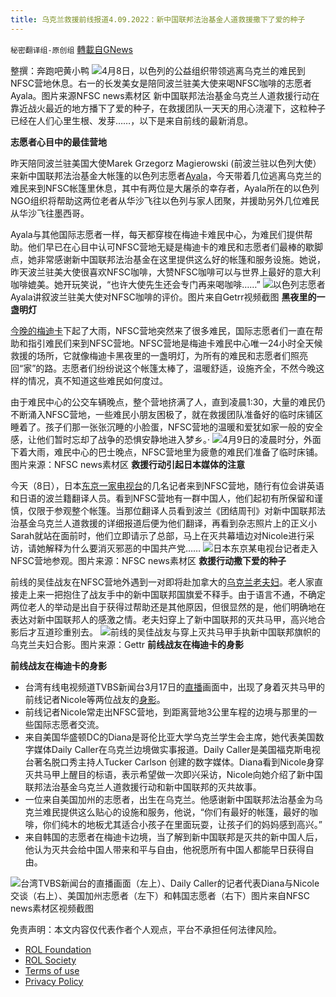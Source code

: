 ```yaml
---
title: 乌克兰救援前线报道4.09.2022：新中国联邦法治基金人道救援撒下了爱的种子
---
```

`秘密翻译组-原创组` [轉載自GNews](https://gnews.org/zh-hans/2316085/)

整撰：奔跑吧黄小鸭
![](https://assets.gnews.org/wp-content/uploads/2022/04/2022-04-08-13.00.16-scaled.jpg)4月8日，以色列的公益组织带领逃离乌克兰的难民到NFSC营地休息。右一的长发美女是陪同波兰驻美大使来喝NFSC咖啡的志愿者Ayala。图片来源NFSC news素材区
新中国联邦法治基金乌克兰人道救援行动在靠近战火最近的地方播下了爱的种子，在救援团队一天天的用心浇灌下，这粒种子已经在人们心里生根、发芽……，以下是来自前线的最新消息。

**志愿者心目中的最佳营地**

昨天陪同波兰驻美国大使Marek Grzegorz Magierowski (前波兰驻以色列大使）来新中国联邦法治基金大帐篷的以色列志愿者[Ayala](https://gettr.com/post/p14axckd87e)，今天带着几位逃离乌克兰的难民来到NFSC帐篷里休息，其中有两位是大屠杀的幸存者，Ayala所在的以色列NGO组织将帮助这两位老者从华沙飞往以色列与家人团聚，并援助另外几位难民从华沙飞往墨西哥。

Ayala与其他国际志愿者一样，每天都穿梭在梅迪卡难民中心，为难民们提供帮助。他们早已在心目中认可NFSC营地无疑是梅迪卡的难民和志愿者们最棒的歇脚点，她非常感谢新中国联邦法治基金在这里提供这么好的帐篷和服务设施。她说，昨天波兰驻美大使很喜欢NFSC咖啡，大赞NFSC咖啡可以与世界上最好的意大利咖啡媲美。她开玩笑说，“也许大使先生还会专门再来喝咖啡……”
![](https://assets.gnews.org/wp-content/uploads/2022/04/图片1-24.jpg)以色列志愿者Ayala讲叙波兰驻美大使对NFSC咖啡的评价。图片来自Getrr视频截图
**黑夜里的一盏明灯**

[今晚的梅迪卡](https://gettr.com/post/p14ayig8fb1)下起了大雨，NFSC营地突然来了很多难民，国际志愿者们一直在帮助和指引难民们来到NFSC营地。NFSC营地是梅迪卡难民中心唯一24小时全天候救援的场所，它就像梅迪卡黑夜里的一盏明灯，为所有的难民和志愿者们照亮回“家”的路。志愿者们纷纷说这个帐篷太棒了，温暖舒适，设施齐全，不然今晚这样的情况，真不知道这些难民如何度过。

由于难民中心的公交车辆晚点，整个营地挤满了人，直到凌晨1:30，大量的难民仍不断涌入NFSC营地，一些难民小朋友困极了，就在救援团队准备好的临时床铺区睡着了。孩子们那一张张沉睡的小脸蛋，NFSC营地的温暖和爱犹如家一般的安全感，让他们暂时忘却了战争的恐惧安静地进入梦乡。·
![](https://assets.gnews.org/wp-content/uploads/2022/04/睡觉.jpg)4月9日的凌晨时分，外面下着大雨，难民中心的巴士晚点，NFSC营地里为疲惫的难民们准备了临时床铺。图片来源：NFSC news素材区
**救援行动引起日本媒体的注意**

今天（8日），日本[东京一家电视台](https://gettr.com/post/p147kab2080)的几名记者来到NFSC营地，随行有位会讲英语和日语的波兰籍翻译人员。看到NFSC营地有一群中国人，他们起初有所保留和谨慎，仅限于参观整个帐篷。当那位翻译人员看到波兰《团结周刊》对新中国联邦法治基金乌克兰人道救援的详细报道后便为他们翻译，再看到杂志照片上的正义小Sarah就站在面前时，他们立即请示了总部，马上在灭共幕墙边对Nicole进行采访，请她解释为什么要消灭邪恶的中国共产党……
![](https://assets.gnews.org/wp-content/uploads/2022/04/日本.png)日本东京某电视台记者走入NFSC营地参观。图片来源：NFSC news素材区
**救援行动撒下爱的种子**

前线的吴佳战友在NFSC营地外遇到一对即将赴加拿大的[乌克兰老夫妇](https://gettr.com/post/p142xjj2e85)。老人家直接走上来一把抱住了战友手中的新中国联邦国旗爱不释手。由于语言不通，不确定两位老人的举动是出自于获得过帮助还是其他原因，但很显然的是，他们明确地在表达对新中国联邦人的感激之情。老夫妇穿上了新中国联邦的灭共马甲，高兴地合影后才互道珍重别去。
![](https://assets.gnews.org/wp-content/uploads/2022/04/zhongzi.png)前线的吴佳战友与穿上灭共马甲手执新中国联邦旗帜的乌克兰夫妇合影。图片来源：Gettr
**前线战友在梅迪卡的身影**

**前线战友在梅迪卡的身影**

- 台湾有线电视频道TVBS新闻台3月17日的[直播](https://news.tvbs.com.tw/live/news4live/15800)画面中，出现了身着灭共马甲的前线记者Nicole等两位战友的[身影](https://gettr.com/post/p13ock86f17)。
- 前线记者Nicole常走出NFSC营地，到距离营地3公里车程的边境与那里的一些国际志愿者交流。
- 来自美国华盛顿DC的Diana是哥伦比亚大学乌克兰学生会主席，她代表美国数字媒体Daily Caller在乌克兰边境做实事报道。Daily Caller是美国福克斯电视台著名脱口秀主持人Tucker Carlson 创建的数字媒体。Diana看到Nicole身穿灭共马甲上醒目的标语，表示希望做一次即兴采访，Nicole向她介绍了新中国联邦法治基金乌克兰人道救援行动和新中国联邦的灭共故事。
- 一位来自美国加州的志愿者，出生在乌克兰。他感谢新中国联邦法治基金为乌克兰难民提供这么贴心的设施和服务，他说，“你们有最好的帐篷，最好的咖啡，你们纯木的地板尤其适合小孩子在里面玩耍，让孩子们的妈妈感到高兴。”
- 来自韩国的志愿者在梅迪卡边境，当了解到新中国联邦是灭共的新中国人后，他认为灭共会给中国人带来和平与自由，他祝愿所有中国人都能早日获得自由。

![](https://assets.gnews.org/wp-content/uploads/2022/04/图片6-2.jpg)台湾TVBS新闻台的直播画面（左上）、Daily Caller的记者代表Diana与Nicole交谈（右上）、美国加州志愿者（左下）和韩国志愿者（右下）图片来自NFSC news素材区视频截图


 

免责声明：本文内容仅代表作者个人观点，平台不承担任何法律风险。

- [ROL Foundation](https://rolfoundation.org/)
- [ROL Society](https://rolsociety.org/)
- [Terms of use](https://gnews.org/terms-of-use-3/)
- [Privacy Policy](https://gnews.org/privacy-policy/)
